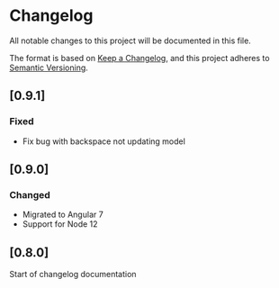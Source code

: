 # Changelog

All notable changes to this project will be documented in this file.

The format is based on [Keep a Changelog](https://keepachangelog.com/en/1.0.0/),
and this project adheres to [Semantic Versioning](https://semver.org/spec/v2.0.0.html).

## [0.9.1]

### Fixed

- Fix bug with backspace not updating model

## [0.9.0]

### Changed

- Migrated to Angular 7
- Support for Node 12

## [0.8.0]

Start of changelog documentation
